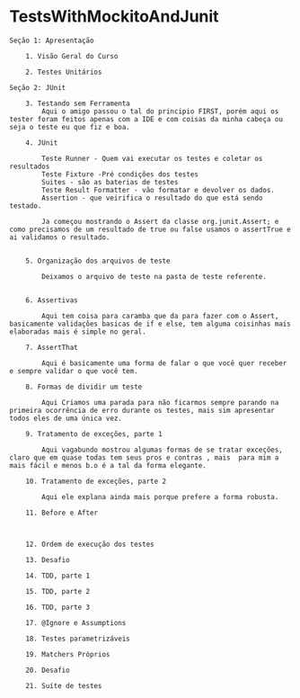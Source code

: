 # TestsWithMockitoAndJunit

    Seção 1: Apresentação

        1. Visão Geral do Curso

        2. Testes Unitários

    Seção 2: JUnit

        3. Testando sem Ferramenta
            Aqui o amigo passou o tal do principio FIRST, porém aqui os tester foram feitos apenas com a IDE e com coisas da minha cabeça ou seja o teste eu que fiz e boa.

        4. JUnit

            Teste Runner - Quem vai executar os testes e coletar os resultados
            Teste Fixture -Pré condições dos testes
            Suites - são as baterias de testes
            Teste Result Formatter - vão formatar e devolver os dados.
            Assertion - que veirifica o resultado do que está sendo testado.

            Ja começou mostrando o Assert da classe org.junit.Assert; e como precisamos de um resultado de true ou false usamos o assertTrue e ai validamos o resultado.


        5. Organização dos arquivos de teste

            Deixamos o arquivo de teste na pasta de teste referente.


        6. Assertivas

            Aqui tem coisa para caramba que da para fazer com o Assert, basicamente validações basicas de if e else, tem alguma coisinhas mais elaboradas mais é simple no geral.

        7. AssertThat

            Aqui é basicamente uma forma de falar o que você quer receber e sempre validar o que você tem.

        8. Formas de dividir um teste

            Aqui Criamos uma parada para não ficarmos sempre parando na primeira ocorrência de erro durante os testes, mais sim apresentar todos eles de uma única vez.

        9. Tratamento de exceções, parte 1

            Aqui vagabundo mostrou algumas formas de se tratar exceções, claro que em quase todas tem seus pros e contras , mais  para mim a mais fácil e menos b.o é a tal da forma elegante.

        10. Tratamento de exceções, parte 2

            Aqui ele explana ainda mais porque prefere a forma robusta.

        11. Before e After



        12. Ordem de execução dos testes

        13. Desafio

        14. TDD, parte 1

        15. TDD, parte 2

        16. TDD, parte 3

        17. @Ignore e Assumptions

        18. Testes parametrizáveis

        19. Matchers Próprios

        20. Desafio

        21. Suíte de testes
